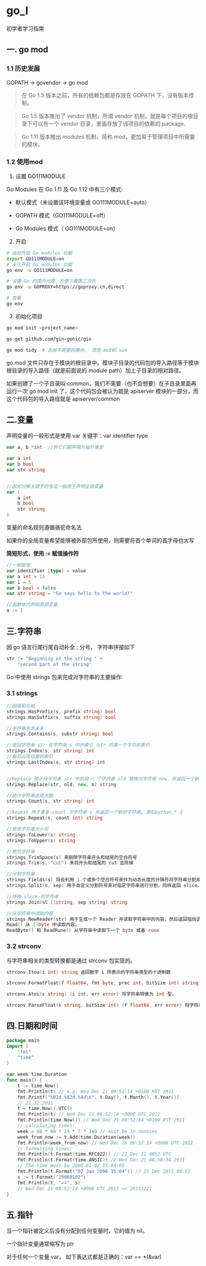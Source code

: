 # go_l
初学者学习指南


## 一. go mod

### 1.1 历史发展

GOPATH -> govendor -> go mod

> 在 Go 1.5 版本之前，所有的依赖包都是存放在 GOPATH 下，没有版本控制。

> Go 1.5 版本推出了 vendor 机制，所谓 vendor 机制，就是每个项目的根目录下可以有一个 vendor 目录，里面存放了该项目的依赖的 package.

> Go 1.11 版本推出 modules 机制，简称 mod，更加易于管理项目中所需要的模块。

### 1.2 使用mod

1. 设置 GO111MODULE

Go Modules 在 Go 1.11 及 Go 1.12 中有三个模式:

+ 默认模式（未设置该环境变量或 GO111MODULE=auto）

+ GOPATH 模式（GO111MODULE=off）

+ Go Modules 模式（ GO111MODULE=on）

2. 开启

```bash
# 临时开启 Go modules 功能
export GO111MODULE=on
# 永久开启 Go modules 功能
go env -w GO111MODULE=on

# 设置 Go 的国内代理，方便下载第三方包
go env -w GOPROXY=https://goproxy.cn,direct

# 查看
go env
```
3. 初始化项目

```bash
go mod init <project_name>

go get github.com/gin-gonic/gin

go mod tidy  # 去除不需要的模块， 清理.mod和.sum
```

go.mod 文件只存在于模块的根目录中。模块子目录的代码包的导入路径等于模块根目录的导入路径（就是前面说的 module path）加上子目录的相对路径。

如果创建了一个子目录叫 common，我们不需要（也不会想要）在子目录里面再运行一次 go mod init 了，这个代码包会被认为就是 apiserver 模块的一部分，而这个代码包的导入路径就是 apiserver/common

## 二.变量

声明变量的一般形式是使用 var 关键字：var identifier type

```go
var a, b *int  //将它们都声明为指针类型

var a int
var b bool
var str string


//因式分解关键字的写法一般用于声明全局变量
var (
	a int
	b bool
	str string
)

```

变量的命名规则遵循骆驼命名法

如果你的全局变量希望能够被外部包所使用，则需要将首个单词的首字母也大写

**简短形式，使用 := 赋值操作符**

```go
//一般赋值
var identifier [type] = value
var a int = 15
var i = 5
var b bool = false
var str string = "Go says hello to the world!"

//函数体内声明局部变量
a := 1
```

## 三.字符串

因 go 语言行尾行尾自动补全 ; 分号， 字符串拼接如下

```go
str := "Beginning of the string " +
	"second part of the string"
```

Go 中使用 strings 包来完成对字符串的主要操作:

### 3.1 strings

```go
//前缀和后缀
strings.HasPrefix(s, prefix string) bool
strings.HasSuffix(s, suffix string) bool

//字符串包含关系
strings.Contains(s, substr string) bool

//返回字符串 str 在字符串 s 中的索引（str 的第一个字符的索引
strings.Index(s, str string) int
//最后出现位置的索引
strings.LastIndex(s, str string) int


//Replace 用于将字符串 str 中的前 n 个字符串 old 替换为字符串 new，并返回一个新的字符串
strings.Replace(str, old, new, n) string

//统计字符串出现次数
strings.Count(s, str string) int

//Repeat 用于重复 count 次字符串 s 并返回一个新的字符串, 类似python * 3
strings.Repeat(s, count int) string

//修改字符串大小写
strings.ToLower(s) string
strings.ToUpper(s) string

//修剪字符串
strings.TrimSpace(s) 来剔除字符串开头和结尾的空白符号
strings.Trim(s, "cut") 来将开头和结尾的 cut 去除掉

//分割字符串
strings.Fields(s) 将会利用 1 个或多个空白符号来作为动态长度的分隔符将字符串分割成若干小块
strings.Split(s, sep) 用于自定义分割符号来对指定字符串进行分割，同样返回 slice。

//拼接 slice 到字符串
strings.Join(sl []string, sep string) string

//从字符串中读取内容
strings.NewReader(str) 用于生成一个 Reader 并读取字符串中的内容，然后返回指向该 Reader 的指针
Read() 从 []byte 中读取内容。
ReadByte() 和 ReadRune() 从字符串中读取下一个 byte 或者 rune
```

### 3.2 strconv 
与字符串相关的类型转换都是通过 strconv 包实现的。

```go
strconv.Itoa(i int) string 返回数字 i 所表示的字符串类型的十进制数

strconv.FormatFloat(f float64, fmt byte, prec int, bitSize int) string 将 64 位浮点型的数字转换为字符串，其中 fmt 表示格式（其值可以是 'b'、'e'、'f' 或 'g'），prec 表示精度，bitSize 则使用 32 表示 float32，用 64 表示 float64

strconv.Atoi(s string) (i int, err error) 将字符串转换为 int 型。

strconv.ParseFloat(s string, bitSize int) (f float64, err error) 将字符串转换为 float64 型
```

## 四.日期和时间

```go
package main
import (
	"fmt"
	"time"
)

var week time.Duration
func main() {
	t := time.Now()
	fmt.Println(t) // e.g. Wed Dec 21 09:52:14 +0100 RST 2011
	fmt.Printf("%02d.%02d.%4d\n", t.Day(), t.Month(), t.Year())
	// 21.12.2011
	t = time.Now().UTC()
	fmt.Println(t) // Wed Dec 21 08:52:14 +0000 UTC 2011
	fmt.Println(time.Now()) // Wed Dec 21 09:52:14 +0100 RST 2011
	// calculating times:
	week = 60 * 60 * 24 * 7 * 1e9 // must be in nanosec
	week_from_now := t.Add(time.Duration(week))
	fmt.Println(week_from_now) // Wed Dec 28 08:52:14 +0000 UTC 2011
	// formatting times:
	fmt.Println(t.Format(time.RFC822)) // 21 Dec 11 0852 UTC
	fmt.Println(t.Format(time.ANSIC)) // Wed Dec 21 08:56:34 2011
	// The time must be 2006-01-02 15:04:05
	fmt.Println(t.Format("02 Jan 2006 15:04")) // 21 Dec 2011 08:52
	s := t.Format("20060102")
	fmt.Println(t, "=>", s)
	// Wed Dec 21 08:52:14 +0000 UTC 2011 => 20111221
}
```

## 五.指针

当一个指针被定义后没有分配到任何变量时，它的值为 nil。

一个指针变量通常缩写为 ptr

对于任何一个变量 var， 如下表达式都是正确的：var == *(&var)